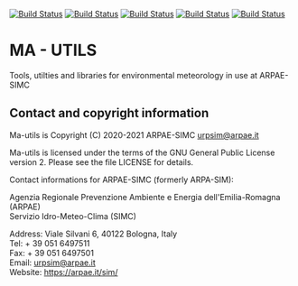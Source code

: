 [![Build Status](https://simc.arpae.it/moncic-ci/ma_utils/centos7.png)](https://simc.arpae.it/moncic-ci/ma_utils/)
[![Build Status](https://simc.arpae.it/moncic-ci/ma_utils/centos8.png)](https://simc.arpae.it/moncic-ci/ma_utils/)
[![Build Status](https://simc.arpae.it/moncic-ci/ma_utils/fedora32.png)](https://simc.arpae.it/moncic-ci/ma_utils/)
[![Build Status](https://simc.arpae.it/moncic-ci/ma_utils/fedora34.png)](https://simc.arpae.it/moncic-ci/ma_utils/)
[![Build Status](https://copr.fedorainfracloud.org/coprs/simc/stable/package/ma_utils/status_image/last_build.png)](https://copr.fedorainfracloud.org/coprs/simc/stable/package/ma_utils/)

# MA - UTILS

Tools, utilties and libraries for environmental meteorology
in use at ARPAE-SIMC

## Contact and copyright information

Ma-utils is Copyright (C) 2020-2021  ARPAE-SIMC <urpsim@arpae.it>

Ma-utils is licensed under the terms of the GNU General Public License version
2.  Please see the file LICENSE for details.

Contact informations for ARPAE-SIMC (formerly ARPA-SIM):

  Agenzia Regionale Prevenzione Ambiente e Energia dell'Emilia-Romagna (ARPAE)  
  Servizio Idro-Meteo-Clima (SIMC)  

  Address: Viale Silvani 6, 40122 Bologna, Italy  
  Tel: + 39 051 6497511  
  Fax: + 39 051 6497501  
  Email: urpsim@arpae.it  
  Website: https://arpae.it/sim/  
